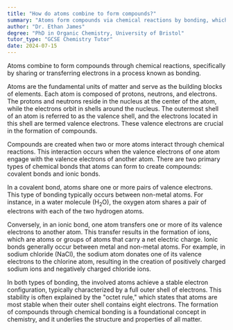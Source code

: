 ```yaml
---
title: "How do atoms combine to form compounds?"
summary: "Atoms form compounds via chemical reactions by bonding, which involves sharing or transferring electrons. This process is fundamental to the creation of various chemical substances."
author: "Dr. Ethan James"
degree: "PhD in Organic Chemistry, University of Bristol"
tutor_type: "GCSE Chemistry Tutor"
date: 2024-07-15
---
```


Atoms combine to form compounds through chemical reactions, specifically by sharing or transferring electrons in a process known as bonding.

Atoms are the fundamental units of matter and serve as the building blocks of elements. Each atom is composed of protons, neutrons, and electrons. The protons and neutrons reside in the nucleus at the center of the atom, while the electrons orbit in shells around the nucleus. The outermost shell of an atom is referred to as the valence shell, and the electrons located in this shell are termed valence electrons. These valence electrons are crucial in the formation of compounds.

Compounds are created when two or more atoms interact through chemical reactions. This interaction occurs when the valence electrons of one atom engage with the valence electrons of another atom. There are two primary types of chemical bonds that atoms can form to create compounds: covalent bonds and ionic bonds.

In a covalent bond, atoms share one or more pairs of valence electrons. This type of bonding typically occurs between non-metal atoms. For instance, in a water molecule (H$_2$O), the oxygen atom shares a pair of electrons with each of the two hydrogen atoms.

Conversely, in an ionic bond, one atom transfers one or more of its valence electrons to another atom. This transfer results in the formation of ions, which are atoms or groups of atoms that carry a net electric charge. Ionic bonds generally occur between metal and non-metal atoms. For example, in sodium chloride (NaCl), the sodium atom donates one of its valence electrons to the chlorine atom, resulting in the creation of positively charged sodium ions and negatively charged chloride ions.

In both types of bonding, the involved atoms achieve a stable electron configuration, typically characterized by a full outer shell of electrons. This stability is often explained by the "octet rule," which states that atoms are most stable when their outer shell contains eight electrons. The formation of compounds through chemical bonding is a foundational concept in chemistry, and it underlies the structure and properties of all matter.
    